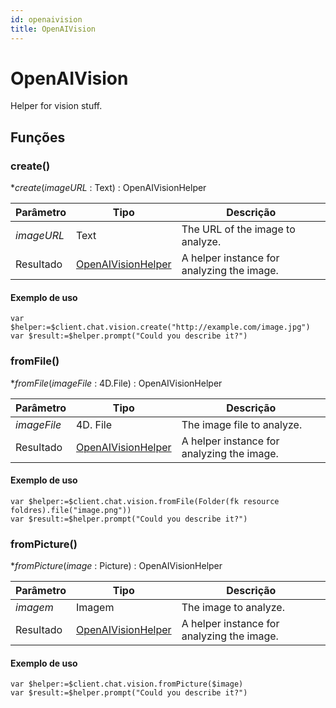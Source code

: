```yaml
---
id: openaivision
title: OpenAIVision
---
```


# OpenAIVision

Helper for vision stuff.

## Funções

### create()

\**create*(*imageURL* : Text) : OpenAIVisionHelper

| Parâmetro  | Tipo                                        | Descrição                                                  |
| ---------- | ------------------------------------------- | ---------------------------------------------------------- |
| *imageURL* | Text                                        | The URL of the image to analyze.           |
| Resultado  | [OpenAIVisionHelper](OpenAIVisionHelper.md) | A helper instance for analyzing the image. |

#### Exemplo de uso

```4d
var $helper:=$client.chat.vision.create("http://example.com/image.jpg")
var $result:=$helper.prompt("Could you describe it?")
```

### fromFile()

\**fromFile*(*imageFile* : 4D.File) : OpenAIVisionHelper

| Parâmetro   | Tipo                                        | Descrição                                                  |
| ----------- | ------------------------------------------- | ---------------------------------------------------------- |
| *imageFile* | 4D. File                    | The image file to analyze.                 |
| Resultado   | [OpenAIVisionHelper](OpenAIVisionHelper.md) | A helper instance for analyzing the image. |

#### Exemplo de uso

```4d
var $helper:=$client.chat.vision.fromFile(Folder(fk resource foldres).file("image.png"))
var $result:=$helper.prompt("Could you describe it?")
```

### fromPicture()

\**fromPicture*(*image* : Picture) : OpenAIVisionHelper

| Parâmetro | Tipo                                        | Descrição                                                  |
| --------- | ------------------------------------------- | ---------------------------------------------------------- |
| *imagem*  | Imagem                                      | The image to analyze.                      |
| Resultado | [OpenAIVisionHelper](OpenAIVisionHelper.md) | A helper instance for analyzing the image. |

#### Exemplo de uso

```4d
var $helper:=$client.chat.vision.fromPicture($image)
var $result:=$helper.prompt("Could you describe it?")
```
